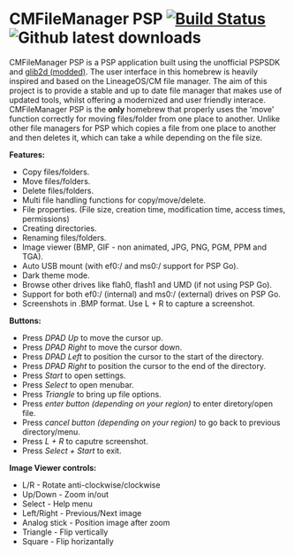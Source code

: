 # CMFileManager PSP [![Build Status](https://travis-ci.org/joel16/3DShell.svg?branch=master)](https://travis-ci.org/joel16/CMFileManager-PSP) ![Github latest downloads](https://img.shields.io/github/downloads/joel16/CMFileManager-PSP/total.svg)

CMFileManager PSP is a PSP application built using the unofficial PSPSDK and [glib2d (modded)](https://github.com/joel16/gLib2D). The user interface in this homebrew is heavily inspired and based on the LineageOS/CM file manager. The aim of this project is to provide a stable and up to date file manager that makes use of updated tools, whilst offering a modernized and user friendly interace. CMFileManager PSP is the **only** homebrew that properly uses the 'move' function correctly for moving files/folder from one place to another. Unlike other file managers for PSP which copies a file from one place to another and then deletes it, which can take a while depending on the file size.

**Features:**

- Copy files/folders.
- Move files/folders.
- Delete files/folders.
- Multi file handling functions for copy/move/delete.
- File properties. (File size, creation time, modification time, access times, permissions)
- Creating directories.
- Renaming files/folders.
- Image viewer (BMP, GIF - non animated, JPG, PNG, PGM, PPM and TGA).
- Auto USB mount (with ef0:/ and ms0:/ support for PSP Go).
- Dark theme mode.
- Browse other drives like flah0, flash1 and UMD (if not using PSP Go).
- Support for both ef0:/ (internal) and ms0:/ (external) drives on PSP Go.
- Screenshots in .BMP format. Use L + R to capture a screenshot.


**Buttons:**

- Press *DPAD Up* to move the cursor up.
- Press *DPAD Right* to move the cursor down.
- Press *DPAD Left* to position the cursor to the start of the directory.
- Press *DPAD Right* to position the cursor to the end of the directory.
- Press *Start* to open settings.
- Press *Select* to open menubar.
- Press *Triangle* to bring up file options.
- Press *enter button (depending on your region)* to enter diretory/open file.
- Press *cancel button (depending on your region)* to go back to previous directory/menu.
- Press *L + R* to caputre screenshot.
- Press *Select + Start* to exit.


**Image Viewer controls:**
- L/R - Rotate anti-clockwise/clockwise
- Up/Down - Zoom in/out
- Select - Help menu
- Left/Right - Previous/Next image
- Analog stick - Position image after zoom
- Triangle - Flip vertically
- Square - Flip horizantally
